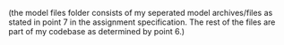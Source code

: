 (the model files folder consists of my seperated model archives/files as stated in point 7 in the assignment specification. The rest of the files are part of my codebase as determined by point 6.)
